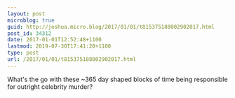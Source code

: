 ```yaml
---
layout: post
microblog: true
guid: http://joshua.micro.blog/2017/01/01/t815375188002902017.html
post_id: 34312
date: 2017-01-01T12:52:48+1100
lastmod: 2019-07-30T17:41:20+1100
type: post
url: /2017/01/01/t815375188002902017.html
---
```

What's the go with these ~365 day shaped blocks of time being responsible for outright celebrity murder?
